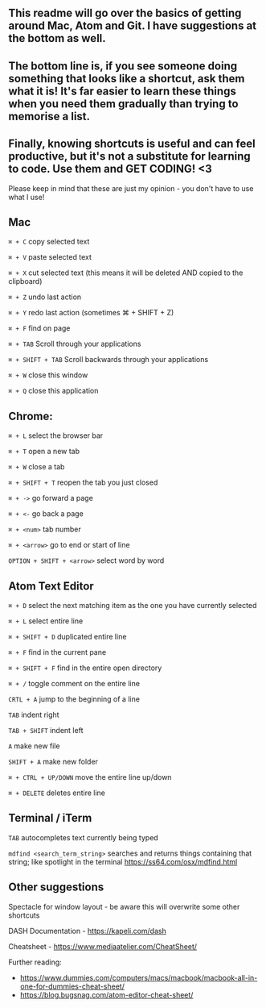 ## This readme will go over the basics of getting around Mac, Atom and Git. I have suggestions at the bottom as well.

## The bottom line is, if you see someone doing something that looks like a shortcut, ask them what it is! It's far easier to learn these things when you need them gradually than trying to memorise a list.

## Finally, knowing shortcuts is useful and can feel productive, but it's not a substitute for learning to code. Use them and GET CODING! <3

Please keep in mind that these are just my opinion - you don't have to use what I use!


## Mac
`⌘ + C` copy selected text

`⌘ + V` paste selected text

`⌘ + X` cut selected text (this means it will be deleted AND copied to the clipboard)

`⌘ + Z` undo last action

`⌘ + Y` redo last action (sometimes ⌘ + SHIFT + Z)

`⌘ + F` find on page

`⌘ + TAB` Scroll through your applications

`⌘ + SHIFT + TAB` Scroll backwards through your applications

`⌘ + W` close this window

`⌘ + Q` close this application

## Chrome:
`⌘ + L` select the browser bar

`⌘ + T` open a new tab

`⌘ + W` close a tab

`⌘ + SHIFT + T` reopen the tab you just closed

`⌘ + ->` go forward a page

`⌘ + <-` go back a page

`⌘ + <num>` tab number

`⌘ + <arrow>` go to end or start of line

`OPTION + SHIFT + <arrow>` select word by word



## Atom Text Editor

`⌘ + D` select the next matching item as the one you have currently selected

`⌘ + L` select entire line

`⌘ + SHIFT + D` duplicated entire line

`⌘ + F` find in the current pane

`⌘ + SHIFT + F` find in the entire open directory

`⌘ + /` toggle comment on the entire line

`CRTL + A` jump to the beginning of a line

`TAB` indent right

`TAB + SHIFT` indent left

`A` make new file

`SHIFT + A` make new folder

`⌘ + CTRL + UP/DOWN` move the entire line up/down

`⌘ + DELETE` deletes entire line

## Terminal / iTerm

`TAB` autocompletes text currently being typed

`mdfind <search_term_string>` searches and returns things containing that string; like spotlight in the terminal https://ss64.com/osx/mdfind.html


## Other suggestions
Spectacle for window layout - be aware this will overwrite some other shortcuts

DASH Documentation - https://kapeli.com/dash

Cheatsheet - https://www.mediaatelier.com/CheatSheet/



Further reading:
- https://www.dummies.com/computers/macs/macbook/macbook-all-in-one-for-dummies-cheat-sheet/
- https://blog.bugsnag.com/atom-editor-cheat-sheet/
